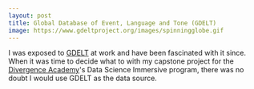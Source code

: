 ```yaml
---
layout: post
title: Global Database of Event, Language and Tone (GDELT)
image: https://www.gdeltproject.org/images/spinningglobe.gif
---
```


I was exposed to [GDELT](https://www.gdeltproject.org/) at work and have been fascinated with it since.  When it was time to decide what to with my capstone project for the [Divergence Academy](https://divergenceacademy.com/)'s Data Science Immersive program, there was no doubt I would use GDELT as the data source.


